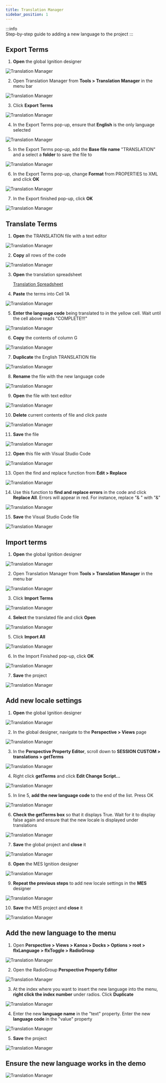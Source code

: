```yaml
---
title: Translation Manager
sidebar_position: 1
---
```

:::info  
Step-by-step guide to adding a new language to the project
:::

## Export Terms

1.  **Open** the global Ignition designer

![Translation Manager](/img/translation-manager-1.png)


2.  Open Translation Manager from **Tools > Translation Manager** in the menu bar 

![Translation Manager](/img/translation-manager-2.png)


3.  Click **Export Terms**

![Translation Manager](/img/translation-manager-3.png)


4.  In the Export Terms pop-up, ensure that **English** is the only language selected 

![Translation Manager](/img/translation-manager-4.png)


5.  In the Export Terms pop-up, add the **Base file name** "TRANSLATION" and a select a **folder** to save the file to 

![Translation Manager](/img/translation-manager-5.png)


6.  In the Export Terms pop-up, change **Format** from PROPERTIES to XML and click **OK**

![Translation Manager](/img/translation-manager-6.png)


7.  In the Export finished pop-up, click **OK**

![Translation Manager](/img/translation-manager-7.png)



## Translate Terms

1.  **Open** the TRANSLATION file with a text editor

![Translation Manager](/img/translation-manager-8.png)


2.  **Copy** all rows of the code

![Translation Manager](/img/translation-manager-9.png)


3.  **Open** the translation spreadsheet

     [Translation Spreadsheet](https://docs.google.com/spreadsheets/d/1bwGMK_v8TqRt5gTdKnb65sSivJmogEEP6jWWZPfys6g/edit#gid=0)



4.  **Paste** the terms into Cell 1A

![Translation Manager](/img/translation-manager-10.png)


5.  **Enter the language code** being translated to in the yellow cell. Wait until the cell above reads "COMPLETE!!!"

![Translation Manager](/img/translation-manager-11.png)


6.  **Copy** the contents of column G

![Translation Manager](/img/translation-manager-12.png)


7.  **Duplicate** the English TRANSLATION file

![Translation Manager](/img/translation-manager-13.png)


8.  **Rename** the file with the new language code

![Translation Manager](/img/translation-manager-14.png)


9.  **Open** the file with text editor

![Translation Manager](/img/translation-manager-15.png)


10.  **Delete** current contents of file and click paste

![Translation Manager](/img/translation-manager-16.png)


11.  **Save** the file

![Translation Manager](/img/translation-manager-17.png)


12.  **Open** this file with Visual Studio Code

![Translation Manager](/img/translation-manager-18.png)


13.  Open the find and replace function from **Edit > Replace**

![Translation Manager](/img/translation-manager-19.png)


14.  Use this function to **find and replace errors** in the code and click **Replace All**. Errors will appear in red. For instance, replace "& " with "&"

![Translation Manager](/img/translation-manager-20.png)


15.  **Save** the Visual Studio Code file

![Translation Manager](/img/translation-manager-21.png)



## Import terms

1.  **Open** the global Ignition designer

![Translation Manager](/img/translation-manager-22.png)


2.  Open Translation Manager from **Tools > Translation Manager** in the menu bar

![Translation Manager](/img/translation-manager-23.png)


3.  Click **Import Terms**

![Translation Manager](/img/translation-manager-24.png)


4.  **Select** the translated file and click **Open**

![Translation Manager](/img/translation-manager-25.png)


5.  Click **Import All**

![Translation Manager](/img/translation-manager-26.png)


6.  In the Import Finished pop-up, click **OK**

![Translation Manager](/img/translation-manager-27.png)


7.  **Save** the project

![Translation Manager](/img/translation-manager-28.png)



## Add new locale settings

1.  **Open** the global Ignition designer

![Translation Manager](/img/translation-manager-29.png)


2.  In the global designer, navigate to the **Perspective > Views** page

![Translation Manager](/img/translation-manager-30.png)


3.  In the **Perspective Property Editor**, scroll down to **SESSION CUSTOM > translations > getTerms**

![Translation Manager](/img/translation-manager-31.png)


4.  Right click **getTerms** and click **Edit Change Script...**

![Translation Manager](/img/translation-manager-32.png)


5.  In line 5, **add the new language code** to the end of the list. Press OK

![Translation Manager](/img/translation-manager-33.png)


6.  **Check the getTerms box** so that it displays True. Wait for it to display false again and ensure that the new locale is displayed under translations

![Translation Manager](/img/translation-manager-34.png)


7.  **Save** the global project and **close** it

![Translation Manager](/img/translation-manager-35.png)


8.  **Open** the MES Ignition designer

![Translation Manager](/img/translation-manager-36.png)


9.  **Repeat the previous steps** to add new locale settings in the **MES** designer

![Translation Manager](/img/translation-manager-37.png)


10.  **Save** the MES project and **close** it

![Translation Manager](/img/translation-manager-38.png)



## Add the new language to the menu

1. Open **Perspective > Views > Kanoa > Docks > Options >  root > flxLanguage > flxToggle > RadioGroup**

![Translation Manager](/img/translation-manager-39.png)


2.  Open the RadioGroup **Perspective Property Editor**

![Translation Manager](/img/translation-manager-40.png)


3.  At the index where you want to insert the new language into the menu, **right click the index number** under radios. Click **Duplicate**

![Translation Manager](/img/translation-manager-41.png)


4.  Enter the new **language name** in the "text" property. Enter the new **language code** in the "value" property

![Translation Manager](/img/translation-manager-42.png)


5.  **Save** the project

![Translation Manager](/img/translation-manager-43.png)



## Ensure the new language works in the demo

![Translation Manager](/img/translation-manager-44.png)


